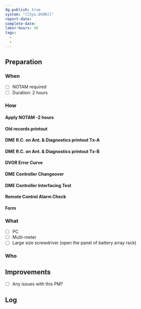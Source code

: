 ```yaml
---
dg-publish: true
system: "[[Sys.DVOR]]"
report-date: 
complete-date: 
labor-hours: 48
tags:
  - 
  - 
---
```


## Preparation
### When
- [ ] NOTAM required
- [ ] Duration: 2 hours
### How
#### Apply NOTAM -2 hours
####  Old records printout
####  DME R.C. on Ant. & Diagnostics printout Tx-A
####  DME R.C. on Ant. & Diagnostics printout Tx-B
#### DVOR Error Curve
#### DME Controller Changeover
#### DME Controller Interfacing Test
#### Remote Control Alarm Check
#### Form
### What
- [ ] PC
- [ ] Multi-meter
- [ ] Large size screwdriver (open the panel of battery array rack)
### Who

## Improvements
- [ ] Any issues with this PM?

## Log


